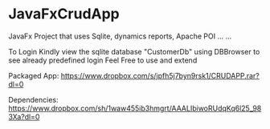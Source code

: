 # JavaFxCrudApp
JavaFx Project that uses Sqlite, dynamics reports, Apache POI ... ...

To Login Kindly view the sqlite database "CustomerDb" using DBBrowser to see already predefined login
Feel Free to use and extend

Packaged App: https://www.dropbox.com/s/jpfh5j7byn9rsk1/CRUDAPP.rar?dl=0

Dependencies: https://www.dropbox.com/sh/1waw455ib3hmgrt/AAALIbiwoRUdqKq6l25_983Xa?dl=0
